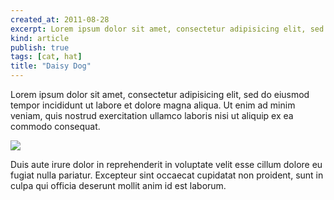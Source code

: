 ```yaml
---
created_at: 2011-08-28
excerpt: Lorem ipsum dolor sit amet, consectetur adipisicing elit, sed do eiusmod tempor incididunt ut labore et dolore magna aliqua.
kind: article
publish: true
tags: [cat, hat]
title: "Daisy Dog"
---
```


Lorem ipsum dolor sit amet, consectetur adipisicing elit, sed do eiusmod tempor incididunt ut labore et dolore magna aliqua. Ut enim ad minim veniam, quis nostrud exercitation ullamco laboris nisi ut aliquip ex ea commodo consequat.

<img src="/assets/images/image1.jpg"/>

Duis aute irure dolor in reprehenderit in voluptate velit esse cillum dolore eu fugiat nulla pariatur. Excepteur sint occaecat cupidatat non proident, sunt in culpa qui officia deserunt mollit anim id est laborum.
